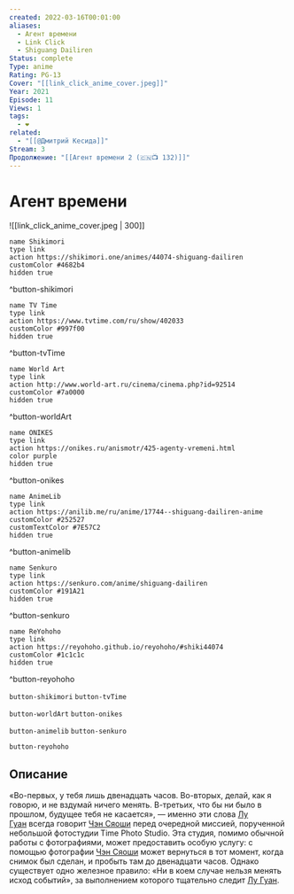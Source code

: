```yaml
---
created: 2022-03-16T00:01:00
aliases:
  - Агент времени
  - Link Click
  - Shiguang Dailiren
Status: complete
Type: anime
Rating: PG-13
Cover: "[[link_click_anime_cover.jpeg]]"
Year: 2021
Episode: 11
Views: 1
tags:
  - ❤
related:
  - "[[@Дмитрий Кесида]]"
Stream: 3
Продолжение: "[[Агент времени 2 (🇨🇳📺 132)]]"
---
```


# Агент времени

![[link_click_anime_cover.jpeg | 300]]

```button
name Shikimori
type link
action https://shikimori.one/animes/44074-shiguang-dailiren
customColor #4682b4
hidden true
```
^button-shikimori

```button
name TV Time
type link
action https://www.tvtime.com/ru/show/402033
customColor #997f00
hidden true
```
^button-tvTime

```button
name World Art
type link
action http://www.world-art.ru/cinema/cinema.php?id=92514
customColor #7a0000
hidden true
```
^button-worldArt

```button
name ONIKES
type link
action https://onikes.ru/anismotr/425-agenty-vremeni.html
color purple
hidden true
```
^button-onikes

```button
name AnimeLib
type link
action https://anilib.me/ru/anime/17744--shiguang-dailiren-anime
customColor #252527
customTextColor #7E57C2
hidden true
```
^button-animelib

```button
name Senkuro
type link
action https://senkuro.com/anime/shiguang-dailiren
customColor #191A21
hidden true
```
^button-senkuro

```button
name ReYohoho
type link
action https://reyohoho.github.io/reyohoho/#shiki44074
customColor #1c1c1c
hidden true
```
^button-reyohoho

`button-shikimori` `button-tvTime`

`button-worldArt` `button-onikes`

`button-animelib` `button-senkuro`

`button-reyohoho`


## Описание

«Во-первых, у тебя лишь двенадцать часов. Во-вторых, делай, как я говорю, и не вздумай ничего менять. В-третьих, что бы ни было в прошлом, будущее тебя не касается», — именно эти слова [Лу Гуан](https://shikimori.one/characters/196253-guang-lu) всегда говорит [Чэн Сяоши](https://shikimori.one/characters/196252-xiaoshi-cheng) перед очередной миссией, порученной небольшой фотостудии Time Photo Studio‎. Эта студия, помимо обычной работы с фотографиями, может предоставить особую услугу: с помощью фотографии [Чэн Сяоши](https://shikimori.one/characters/196252-xiaoshi-cheng) может вернуться в тот момент, когда снимок был сделан, и пробыть там до двенадцати часов. Однако существует одно железное правило: «Ни в коем случае нельзя менять исход событий», за выполнением которого тщательно следит [Лу Гуан](https://shikimori.one/characters/196253-guang-lu).
